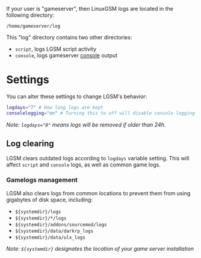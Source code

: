 If your user is "gameserver", then LinuxGSM logs are located in the following directory:

`/home/gameserver/log`  

This "log" directory contains two other directories:  
* `script`, logs LGSM script activity
* `console`, logs gameserver [console](https://github.com/GameServerManagers/LinuxGSM/wiki/Console) output

# Settings

You can alter these settings to change LGSM's behavior:  

```bash
logdays="7" # How long logs are kept
consolelogging="on" # Turning this to off will disable console logging
````

_Note: `logdays="0"` means logs will be removed if older than 24h._

## Log clearing
LGSM clears outdated logs according to `logdays` variable setting. This will affect `script` and `console` logs, as well as common game logs.


### Gamelogs management

LGSM also clears logs from common locations to prevent them from using gigabytes of disk space, including:  
* `${systemdir}/logs`
* `${systemdir}/*/logs`
* `${systemdir}/addons/sourcemod/logs`
* `${systemdir}/data/darkrp_logs `
* `${systemdir}/data/ulx_logs`

_Note: `${systemdir}` designates the location of your game server installation_